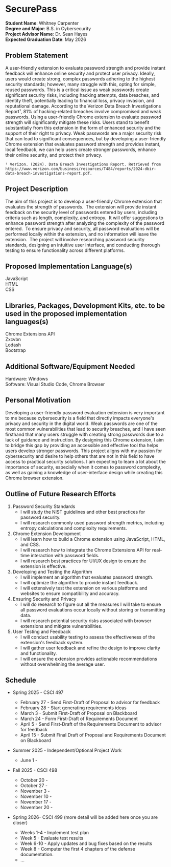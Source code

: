 SecurePass
===================================================

**Student Name**: Whitney Carpenter  
**Degree and Major**: B.S. in Cybersecurity  
**Project Advisor Name**: Dr. Sean Hayes  
**Expected Graduation Date**: May 2026


Problem Statement
-----------------

A user-friendly extension to evaluate password strength and provide instant feedback will enhance online security and protect user privacy. Ideally, users would create strong, complex passwords adhering to the highest security standards; however, many struggle with this, opting for simple, reused passwords. This is a critical issue as weak passwords create significant security risks, including hacking attempts, data breaches, and identity theft, potentially leading to financial loss, privacy invasion, and reputational damage. According to the Verizon Data Breach Investigations Report¹, 81% of hacking-related breaches involve compromised and weak passwords. Using a user-friendly Chrome extension to evaluate password strength will significantly mitigate these risks.  Users stand to benefit substantially from this extension in the form of enhanced security and the support of their right to privacy.  Weak passwords are a major security risk that can lead to significant consequences, but by developing a user-friendly Chrome extension that evaluates password strength and provides instant, local feedback, we can help users create stronger passwords, enhance their online security, and protect their privacy.

    ¹ Verizon. (2024). Data Breach Investigations Report. Retrieved from https://www.verizon.com/business/resources/T484/reports/2024-dbir-data-breach-investigations-report.pdf. 

Project Description
-------------------

The aim of this project is to develop a user-friendly Chrome extension that evaluates the strength of passwords.  The extension will provide instant feedback on the security level of passwords entered by users, including criteria such as length, complexity, and entropy.  It will offer suggestions to enhance password strength after analyzing the complexity of the password entered.  To ensure privacy and security, all password evaluations will be performed locally within the extension, and no information will leave the extension.  The project will involve researching password security standards, designing an intuitive user interface, and conducting thorough testing to ensure functionality across different platforms.


Proposed Implementation Language(s) 
-----------------------------------

JavaScript  
HTML  
CSS

Libraries, Packages, Development Kits, etc. to be used in the proposed implementation languages(s)
--------------------------------------------------------------------------------------------------

Chrome Extensions API  
Zxcvbn  
Lodash  
Bootstrap

Additional Software/Equipment Needed
------------------------------------

Hardware: Windows  
Software: Visual Studio Code, Chrome Browser

Personal Motivation
-------------------

Developing a user-friendly password evaluation extension is very important to me because cybersecurity is a field that directly impacts everyone's privacy and security in the digital world.  Weak passwords are one of the most common vulnerabilities that lead to security breaches, and I have seen firsthand that many users struggle with creating strong passwords due to a lack of guidance and instruction.  By designing this Chrome extension, I aim to bridge this gap by providing an accessible and effective tool tha helps users develop stronger passwords.  This project aligns with my passion for cybersecurity and desire to help others that are not in this field to have access to practical security solutions.  I am expecting to learn a lot about the importance of security, especially when it comes to password complexity, as well as gaining a knowledge of user-interface design while creating this Chrome browser extension.

Outline of Future Research Efforts
----------------------------------

1. Password Security Standards  
    - I will study the NIST guidelines and other best practices for password security.  
    - I will research commonly used password strength metrics, including entropy calculations and complexity requirements.  
2. Chrome Extension Development  
    - I will learn how to build a Chrome extension using JavaScript, HTML, and CSS.  
    - I will research how to integrate the Chrome Extensions API for real-time interaction with password fields.  
    - I will research best practices for UI/UX design to ensure the extension is effective.
3. Developing and Testing the Algorithm  
    - I will implement an algorithm that evaluates password strength.  
    - I will optimize the algorithm to provide instant feedback.  
    - I will extensively test the extension on various platforms and websites to ensure compatibility and accuracy.  
4. Ensuring Security and Privacy  
    - I will do research to figure out all the measures I will take to ensure all password evaluations occur locally without storing or transmitting data.  
    - I will research potential security risks associated with browser extensions and mitigate vulnerabilities.  
5. User Testing and Feedback  
    - I will conduct usability testing to assess the effectiveness of the extension's feedback system.  
    - I will gather user feedback and refine the design to improve clarity and functionality.
    - I will ensure the extension provides actionable recommendations without overwhelming the average user.

Schedule
--------

*   Spring 2025 - CSCI 497
    -   February 27 - Send First-Draft of Proposal to advisor for feedback
    -   February 28 - Start generating requirements ideas
    -   March 3 - Submit First-Draft of Proposal on Blackboard
    -   March 24 - Form First-Draft of Requirements Document
    -   April 5 - Send First-Draft of the Requirements Document to advisor for feedback
    -   April 15 - Submit Final Draft of Proposal and Requirements Document on Blackboard

*   Summer 2025 - Independent/Optional Project Work
    -   June 1 - 

*   Fall 2025 - CSCI 498
    -   October 20 - 
    -   October 27 - 
    -   November 3 - 
    -   November 10 - 
    -   November 17 - 
    -   November 20 - 

*   Spring 2026- CSCI 499 (more detail will be added here once you are closer)
    -   Weeks 1-4 - Implement test plan
    -   Week 5 - Evaluate test results
    -   Week 6-10 - Apply updates and bug fixes based on the results
    -   Week 8 - Computer the first 4 chapters of the defense documentation.
    -   ...
